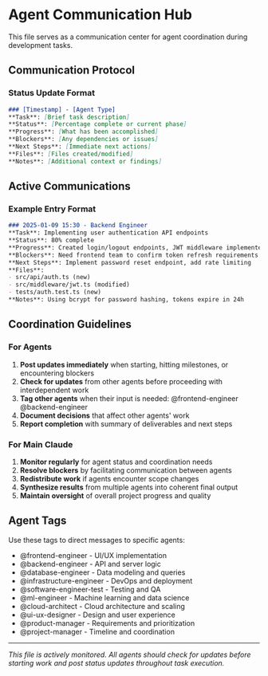 # Agent Communication Hub

This file serves as a communication center for agent coordination during development tasks.

## Communication Protocol

### Status Update Format
```markdown
### [Timestamp] - [Agent Type]
**Task**: [Brief task description]
**Status**: [Percentage complete or current phase]
**Progress**: [What has been accomplished]
**Blockers**: [Any dependencies or issues]
**Next Steps**: [Immediate next actions]
**Files**: [Files created/modified]
**Notes**: [Additional context or findings]
```

## Active Communications

### Example Entry Format
```markdown
### 2025-01-09 15:30 - Backend Engineer
**Task**: Implementing user authentication API endpoints
**Status**: 80% complete
**Progress**: Created login/logout endpoints, JWT middleware implemented
**Blockers**: Need frontend team to confirm token refresh requirements
**Next Steps**: Implement password reset endpoint, add rate limiting
**Files**:
- src/api/auth.ts (new)
- src/middleware/jwt.ts (modified)
- tests/auth.test.ts (new)
**Notes**: Using bcrypt for password hashing, tokens expire in 24h
```

## Coordination Guidelines

### For Agents
1. **Post updates immediately** when starting, hitting milestones, or encountering blockers
2. **Check for updates** from other agents before proceeding with interdependent work
3. **Tag other agents** when their input is needed: @frontend-engineer @backend-engineer
4. **Document decisions** that affect other agents' work
5. **Report completion** with summary of deliverables and next steps

### For Main Claude
1. **Monitor regularly** for agent status and coordination needs
2. **Resolve blockers** by facilitating communication between agents
3. **Redistribute work** if agents encounter scope changes
4. **Synthesize results** from multiple agents into coherent final output
5. **Maintain oversight** of overall project progress and quality

## Agent Tags
Use these tags to direct messages to specific agents:
- @frontend-engineer - UI/UX implementation
- @backend-engineer - API and server logic
- @database-engineer - Data modeling and queries
- @infrastructure-engineer - DevOps and deployment
- @software-engineer-test - Testing and QA
- @ml-engineer - Machine learning and data science
- @cloud-architect - Cloud architecture and scaling
- @ui-ux-designer - Design and user experience
- @product-manager - Requirements and prioritization
- @project-manager - Timeline and coordination

---

*This file is actively monitored. All agents should check for updates before starting work and post status updates throughout task execution.*